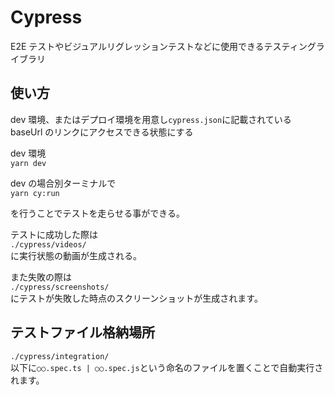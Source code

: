 # Cypress

E2E テストやビジュアルリグレッションテストなどに使用できるテスティングライブラリ

## 使い方

dev 環境、またはデプロイ環境を用意し`cypress.json`に記載されている baseUrl のリンクにアクセスできる状態にする

dev 環境  
`yarn dev`

dev の場合別ターミナルで  
`yarn cy:run`

を行うことでテストを走らせる事ができる。

テストに成功した際は  
`./cypress/videos/`  
に実行状態の動画が生成される。

また失敗の際は  
`./cypress/screenshots/`  
にテストが失敗した時点のスクリーンショットが生成されます。

## テストファイル格納場所

`./cypress/integration/`  
以下に`○○.spec.ts | ○○.spec.js`という命名のファイルを置くことで自動実行されます。
